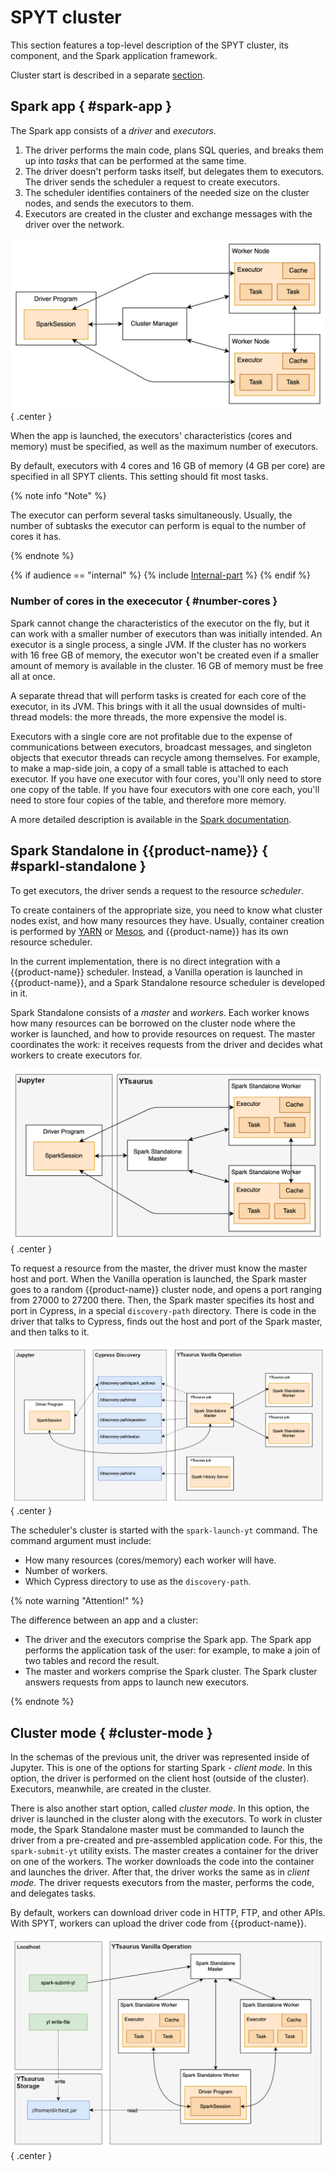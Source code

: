# SPYT cluster

This section features a top-level description of the SPYT cluster, its component, and the Spark application framework.

Cluster start is described in a separate [section](../cluster/cluster-start.md).

## Spark app { #spark-app }

The Spark app consists of a *driver* and *executors*.

1. The driver performs the main code, plans SQL queries, and breaks them up into *tasks* that can be performed at the same time.
2. The driver doesn't perform tasks itself, but delegates them to executors.  The driver sends the scheduler a request to create executors.
3. The scheduler identifies containers of the needed size on the cluster nodes, and sends the executors to them.
4. Executors are created in the cluster and exchange messages with the driver over the network.

![](../../../../../../images/cluster_structure.png){ .center }

When the app is launched, the executors' characteristics (cores and memory) must be specified, as well as the maximum number of executors.

By default, executors with 4 cores and 16 GB of memory (4 GB per core) are specified in all SPYT clients.  This setting should fit most tasks.

{% note info "Note" %}

The executor can perform several tasks simultaneously. Usually, the number of subtasks the executor can perform is equal to the number of cores it has.

{% endnote %}

{% if audience == "internal" %} {% include [Internal-part](../../../../_includes/user-guide/data-processing/spyt/cluster/cluster-desc.md) %}  {% endif %}

### Number of cores in the exececutor { #number-cores }

Spark cannot change the characteristics of the executor on the fly, but it can work with a smaller number of executors than was initially intended.
An executor is a single process, a single JVM.  If the cluster has no workers with 16 free GB of memory, the executor won't be created even if a smaller amount of memory is available in the cluster.  16 GB of memory must be free all at once.

A separate thread that will perform tasks is created for each core of the executor, in its JVM.  This brings with it all the usual downsides of multi-thread models: the more threads, the more expensive the model is.

Executors with a single core are not profitable due to the expense of communications between executors, broadcast messages, and singleton objects that executor threads can recycle among themselves.  For example, to make a map-side join, a copy of a small table is attached to each executor.  If you have one executor with four cores, you'll only need to store one copy of the table.  If you have four executors with one core each, you'll need to store four copies of the table, and therefore more memory.


A more detailed description is available in the [Spark documentation](https://spark.apache.org/docs/latest/cluster-overview.html).


## Spark Standalone in {{product-name}} { #sparkl-standalone }

To get executors, the driver sends a request to the resource *scheduler*.

To create containers of the appropriate size, you need to know what cluster nodes exist, and how many resources they have. Usually, container creation is performed by [YARN](https://yarnpkg.com/) or [Mesos](https://mesos.apache.org/), and {{product-name}} has its own resource scheduler.


In the current implementation, there is no direct integration with a {{product-name}} scheduler.  Instead, a Vanilla operation is launched in {{product-name}}, and a Spark Standalone resource scheduler is developed in it.

Spark Standalone consists of a *master* and *workers*. Each worker knows how many resources can be borrowed on the cluster node where the worker is launched, and how to provide resources on request. The master coordinates the work: it receives requests from the driver and decides what workers to create executors for.

![](../../../../../../images/cluster_scheme.png){ .center }


To request a resource from the master, the driver must know the master host and port.  When the Vanilla operation is launched, the Spark master goes to a random {{product-name}} cluster node, and opens a port ranging from 27000 to 27200 there.  Then, the Spark master specifies its host and port in Cypress, in a special `discovery-path` directory. There is code in the driver that talks to Cypress, finds out the host and port of the Spark master, and then talks to it.


![](../../../../../../images/cluster_scheme_cyp.png){ .center }


The scheduler's cluster is started with the `spark-launch-yt` command.  The command argument must include:
- How many resources (cores/memory) each worker will have.
- Number of workers.
- Which Cypress directory to use as the `discovery-path`.

{% note warning "Attention!" %}

The difference between an app and a cluster:
- The driver and the executors comprise the Spark app.  The Spark app performs the application task of the user: for example, to make a join of two tables and record the result.
- The master and workers comprise the Spark cluster.  The Spark cluster answers requests from apps to launch new executors.

{% endnote %}

## Cluster mode { #cluster-mode }

In the schemas of the previous unit, the driver was represented inside of Jupyter. This is one of the options for starting Spark - *client mode*. In this option, the driver is performed on the client host (outside of the cluster). Executors, meanwhile, are created in the cluster.

There is also another start option, called *cluster mode*. In this option, the driver is launched in the cluster along with the executors.  To work in cluster mode, the Spark Standalone master must be commanded to launch the driver from a pre-created and pre-assembled application code.  For this, the `spark-submit-yt` utility exists.  The master creates a container for the driver on one of the workers.  The worker downloads the code into the container and launches the driver.  After that, the driver works the same as in *client mode*.  The driver requests executors from the master, performs the code, and delegates tasks.

By default, workers can download driver code in HTTP, FTP, and other APIs. With SPYT, workers can upload the driver code from {{product-name}}.

![](../../../../../../images/cluster_mode.png){ .center }



